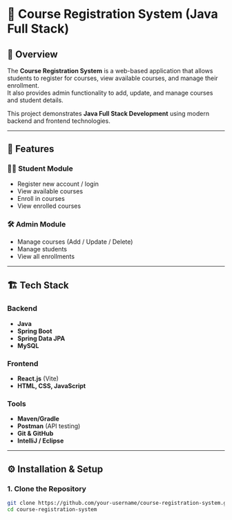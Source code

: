 # 📘 Course Registration System (Java Full Stack)

## 📌 Overview
The **Course Registration System** is a web-based application that allows students to register for courses, view available courses, and manage their enrollment.  
It also provides admin functionality to add, update, and manage courses and student details.  

This project demonstrates **Java Full Stack Development** using modern backend and frontend technologies.  

---

## 🚀 Features

### 👨‍🎓 Student Module
- Register new account / login  
- View available courses  
- Enroll in courses  
- View enrolled courses  

### 🛠 Admin Module
- Manage courses (Add / Update / Delete)  
- Manage students  
- View all enrollments  

---

## 🏗 Tech Stack

### Backend  
- **Java**  
- **Spring Boot**  
- **Spring Data JPA**  
- **MySQL**  

### Frontend  
- **React.js** (Vite)  
- **HTML, CSS, JavaScript**  

### Tools  
- **Maven/Gradle**  
- **Postman** (API testing)  
- **Git & GitHub**  
- **IntelliJ / Eclipse**  

---

## ⚙️ Installation & Setup

### 1. Clone the Repository
```bash
git clone https://github.com/your-username/course-registration-system.git
cd course-registration-system
